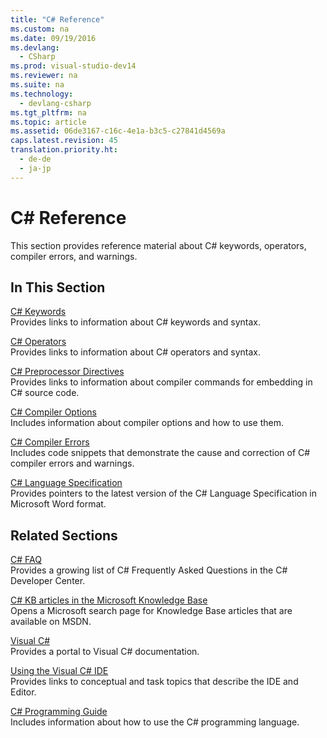 ```yaml
---
title: "C# Reference"
ms.custom: na
ms.date: 09/19/2016
ms.devlang: 
  - CSharp
ms.prod: visual-studio-dev14
ms.reviewer: na
ms.suite: na
ms.technology: 
  - devlang-csharp
ms.tgt_pltfrm: na
ms.topic: article
ms.assetid: 06de3167-c16c-4e1a-b3c5-c27841d4569a
caps.latest.revision: 45
translation.priority.ht: 
  - de-de
  - ja-jp
---
```

# C# Reference
This section provides reference material about C# keywords, operators, compiler errors, and warnings.  
  
## In This Section  
 [C# Keywords](../Topic/C%23%20Keywords.md)  
 Provides links to information about C# keywords and syntax.  
  
 [C# Operators](../Topic/C%23%20Operators.md)  
 Provides links to information about C# operators and syntax.  
  
 [C# Preprocessor Directives](../vs140/C#-Preprocessor-Directives.md)  
 Provides links to information about compiler commands for embedding in C# source code.  
  
 [C# Compiler Options](../vs140/C#-Compiler-Options.md)  
 Includes information about compiler options and how to use them.  
  
 [C# Compiler Errors](../vs140/C#-Compiler-Errors.md)  
 Includes code snippets that demonstrate the cause and correction of C# compiler errors and warnings.  
  
 [C# Language Specification](../vs140/C#-Language-Specification.md)  
 Provides pointers to the latest version of the C# Language Specification in Microsoft Word format.  
  
## Related Sections  
 [C# FAQ](http://go.microsoft.com/fwlink/?LinkId=70367)  
 Provides a growing list of C# Frequently Asked Questions in the C# Developer Center.  
  
 [C# KB articles in the Microsoft Knowledge Base](http://go.microsoft.com/fwlink/?LinkId=70368)  
 Opens a Microsoft search page for Knowledge Base articles that are available on MSDN.  
  
 [Visual C#](../vs140/C#.md)  
 Provides a portal to Visual C# documentation.  
  
 [Using the Visual C# IDE](../vs140/Using-the-Visual-Studio-Development-Environment-for-C#.md)  
 Provides links to conceptual and task topics that describe the IDE and Editor.  
  
 [C# Programming Guide](../vs140/C#-Programming-Guide.md)  
 Includes information about how to use the C# programming language.